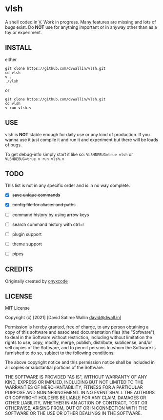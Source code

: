 # vlsh
A shell coded in [V](https://vlang.io). Work in progress.
Many features are missing and lots of bugs exist. Do **NOT** use for anything important or in anyway other than as a toy or experiment.


## INSTALL
either
```
git clone https://github.com/dvwallin/vlsh.git
cd vlsh
v .
./vlsh
```

or
```
git clone https://github.com/dvwallin/vlsh.git
cd vlsh
v run vlsh.v
```

## USE
vlsh is **NOT** stable enough for daily use or any kind of production.
If you wanna use it just compile it and run it and experiment but there will be loads of bugs.

To get debug-info simply start it like so: `VLSHDEBUG=true vlsh` or `VLSHDEBUG=true v run vlsh.v`


## TODO
This list is not in any specific order and is in no way complete.
- [x] ~~save unique commands~~
- [x] ~~config file for aliases and paths~~
- [ ] command history by using arrow keys
- [ ] search command history with ctrl+r
- [ ] plugin support
- [ ] theme support
- [ ] pipes


## CREDITS
Originally created by [onyxcode](https://github.com/onyxcode/vish)


## LICENSE
MIT License

Copyright (c) [2021] [David Satime Wallin <david@dwall.in>]

Permission is hereby granted, free of charge, to any person obtaining a copy
of this software and associated documentation files (the "Software"), to deal
in the Software without restriction, including without limitation the rights
to use, copy, modify, merge, publish, distribute, sublicense, and/or sell
copies of the Software, and to permit persons to whom the Software is
furnished to do so, subject to the following conditions:

The above copyright notice and this permission notice shall be included in all
copies or substantial portions of the Software.

THE SOFTWARE IS PROVIDED "AS IS", WITHOUT WARRANTY OF ANY KIND, EXPRESS OR
IMPLIED, INCLUDING BUT NOT LIMITED TO THE WARRANTIES OF MERCHANTABILITY,
FITNESS FOR A PARTICULAR PURPOSE AND NONINFRINGEMENT. IN NO EVENT SHALL THE
AUTHORS OR COPYRIGHT HOLDERS BE LIABLE FOR ANY CLAIM, DAMAGES OR OTHER
LIABILITY, WHETHER IN AN ACTION OF CONTRACT, TORT OR OTHERWISE, ARISING FROM,
OUT OF OR IN CONNECTION WITH THE SOFTWARE OR THE USE OR OTHER DEALINGS IN THE
SOFTWARE.
